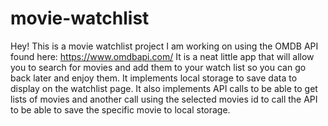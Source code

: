 # movie-watchlist

Hey! This is a movie watchlist project I am working on using the OMDB API found here: https://www.omdbapi.com/
It is a neat little app that will allow you to search for movies and add them to your watch list so you can go back later and enjoy them. It implements local storage to save data to display on the watchlist page. It also implements API calls to be able to get lists of movies and another call using the selected movies id to call the API to be able to save the specific movie to local storage.

